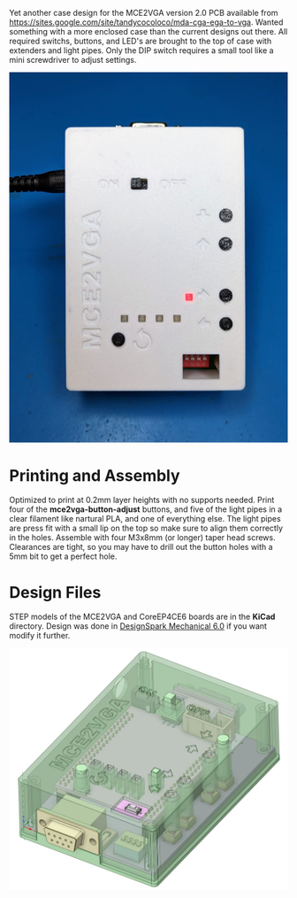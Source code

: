 Yet another case design for the MCE2VGA version 2.0 PCB available from https://sites.google.com/site/tandycocoloco/mda-cga-ega-to-vga.  Wanted something with a more enclosed case than the current designs out there.  All required switchs, buttons, and LED's are brought to the top of case with extenders and light pipes. Only the DIP switch requires a small tool like a mini screwdriver to adjust settings.

![](images/mce2vga-case.jpg)

# Printing and Assembly

Optimized to print at 0.2mm layer heights with no supports needed.  Print four of the **mce2vga-button-adjust** buttons, and five of the light pipes in a clear filament like nartural PLA, and one of everything else.  The light pipes are press fit with a small lip on the top so make sure to align them correctly in the holes. Assemble with four M3x8mm (or longer) taper head screws. Clearances are tight, so you may have to drill out the button holes with a 5mm bit to get a perfect hole.

# Design Files

STEP models of the MCE2VGA and CoreEP4CE6 boards are in the **KiCad** directory.  Design was done in [DesignSpark Mechanical 6.0](https://www.rs-online.com/designspark/mechanical-software) if you want modify it further.

![](images/designspark.jpg)